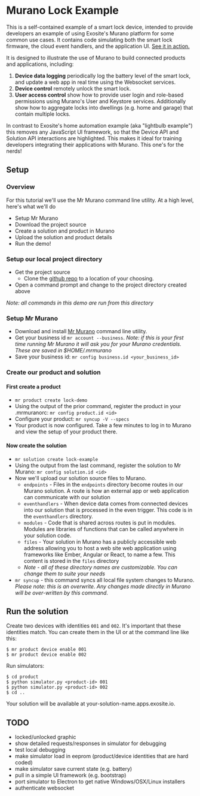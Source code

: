 # Murano Lock Example

This is a self-contained example of a smart lock device, intended to provide developers an example of using Exosite's Murano platform for some common use cases. It contains code simulating both the smart lock firmware, the cloud event handlers, and the application UI. [See it in action.](https://github.com/exosite/lock-example/blob/master/images/smart-lock.gif)

It is designed to illustrate the use of Murano to build connected products and applications, including:

1. **Device data logging** periodically log the battery level of the smart lock, and update a web app in real time using the Websocket services.
2. **Device control** remotely unlock the smart lock.
3. **User access control** show how to provide user login and role-based permissions using Murano's User and Keystore services. Additionally show how to aggregate locks into dwellings (e.g. home and garage) that contain multiple locks.

In contrast to Exosite's home automation example (aka "lightbulb example") this removes any JavaScript UI framework, so that the Device API and Solution API interactions are highlighted. This makes it ideal for training developers integrating their applications with Murano. This one's for the nerds!

## Setup

### Overview
For this tutorial we'll use the Mr Murano command line utility. At a high level, here's what we'll do

* Setup Mr Murano
* Download the project source
* Create a solution and product in Murano
* Upload the solution and product details
* Run the demo!

### Setup our local project directory
* Get the project source 
  * Clone the [github repo](https://github.com/exosite/lock-example) to a location of your choosing.
* Open a command prompt and change to the project directory created above

*Note: all commands in this demo are run from this directory*

### Setup Mr Murano
* Download and install [Mr Murano](https://github.com/tadpol/MrMurano) command line utility.
* Get your business id `mr account --business`. *Note: if this is your first time running Mr Murano it will ask you for your Murano credentials. These are saved in $HOME/.mrmurano*
* Save your business id: `mr config business.id <your_business_id>`

### Create our product and solution
#### First create a product
* `mr product create lock-demo`
* Using the output of the prior command, register the product in your .mrmuranorc: `mr config product.id <id>`
* Configure your product: `mr syncup -V --specs`
* Your product is now configured. Take a few minutes to log in to Murano and view the setup of your product there.

#### Now create the solution
* `mr solution create lock-example`
* Using the output from the last command, register the solution to Mr Murano: `mr config solution.id <id>`
* Now we'll upload our solution source files to Murano.
	* `endpoints` - Files in the `endpoints` directory become routes in our Murano solution. A route is how an external app or web application can communicate with our solution
	* `eventhandlers` - When device data comes from connected devices into our solution that is processed in the even trigger. This code is in the `eventhandlers` directory.
	* `modules` - Code that is shared across routes is put in modules. Modules are libraries of functions that can be called anywhere in your solution code.
	* `files` - Your solution in Murano has a publicly accessible web address allowing you to host a web site web application using frameworks like Ember, Angular or React, to name a few. This content is stored in the `files` directory
	* *Note - all of these directory names are customizable. You can change them to suite your needs*
* `mr syncup` - this command syncs all local file system changes to Murano. *Please note: this is an overwrite. Any changes made directly in Murano will be over-written by this command*.



## Run the solution
Create two devices with identities `001` and `002`. It's important that these identities match. You can create them in the UI or at the command line like this:

```
$ mr product device enable 001
$ mr product device enable 002
```

Run simulators:
```
$ cd product
$ python simulator.py <product-id> 001
$ python simulator.py <product-id> 002
$ cd ..
```

Your solution will be available at your-solution-name.apps.exosite.io.


## TODO

- locked/unlocked graphic
- show detailed requests/responses in simulator for debugging
- test local debugging
- make simulator load in eeprom (product/device identities that are hard coded)
- make simulator save current state (e.g. battery)
- pull in a simple UI framework (e.g. bootstrap)
- port simulator to Electron to get native Windows/OSX/Linux installers
- authenticate websocket
